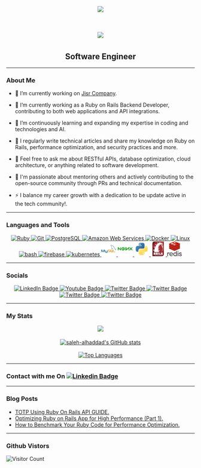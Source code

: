 <div align="center">
  <img
    src="https://i.giphy.com/media/v1.Y2lkPTc5MGI3NjExbW9qMXhrbDAzdXd6Z3Nrd3V5and0a2F2bGN2cXVua2dwczhnbGtxZCZlcD12MV9pbnRlcm5hbF9naWZfYnlfaWQmY3Q9dHM/3SL41WtN5l9DNdPJGs/giphy.gif"
    width="200" />
  <h1>
    <img
      src="https://readme-typing-svg.herokuapp.com/?font=Cairo&size=35&center=true&vCenter=true&width=500&height=80&duration=3000&lines=👋+مرحبا+بك;Hi+There!+👋;+I'm+Saleh+Salem+Alhaddad!;" />
  </h1>
  <h2><strong>Software Engineer</strong></h2>
</div>

---

### About Me

* 🔭 I’m currently working on [Jisr Company](https://www.jisr.net/ar).

* 💼 I’m currently working as a Ruby on Rails Backend Developer, contributing to both web applications and API integrations.

* 🌱 I’m continuously learning and expanding my expertise in coding and technologies and AI.

* 📝 I regularly write technical articles and share my knowledge on Ruby on Rails, performance optimization, and security practices and more.

* 💬 Feel free to ask me about RESTful APIs, database optimization, cloud architecture, or anything related to software development.

* 🎯 I'm passionate about mentoring others and actively contributing to the open-source community through PRs and technical documentation.

* ⚡ I balance my career growth with a dedication to be update active in the tech community!.

---

### Languages and Tools

<div align="center">
  <a href="https://www.ruby-lang.org/en/" target="_blank" rel="noreferrer">
    <img
      src="https://raw.githubusercontent.com/danielcranney/readme-generator/main/public/icons/skills/ruby-colored.svg"
      width="36" height="36" alt="Ruby" />  
  </a>
  <a href="https://git-scm.com/" target="_blank" rel="noreferrer">
    <img
    src="https://raw.githubusercontent.com/danielcranney/readme-generator/main/public/icons/skills/git-colored.svg"
    width="36" height="36" alt="Git" />
  </a><a href="https://www.postgresql.org/" target="_blank"
  rel="noreferrer"><img
    src="https://raw.githubusercontent.com/danielcranney/readme-generator/main/public/icons/skills/postgresql-colored.svg"
    width="36" height="36" alt="PostgreSQL" />
  </a><a href="https://aws.amazon.com" target="_blank"
  rel="noreferrer"><img
    src="https://raw.githubusercontent.com/danielcranney/readme-generator/main/public/icons/skills/aws-colored.svg"
    width="36" height="36" alt="Amazon Web Services" />
  </a><a href="https://www.docker.com/" target="_blank"
  rel="noreferrer"><img
    src="https://raw.githubusercontent.com/danielcranney/readme-generator/main/public/icons/skills/docker-colored.svg"
    width="36" height="36" alt="Docker" />
  </a><a href="https://www.linux.org" target="_blank" rel="noreferrer"><img
    src="https://raw.githubusercontent.com/danielcranney/readme-generator/main/public/icons/skills/linux-colored.svg"
    width="36" height="36" alt="Linux" />
  </a><a href="https://www.gnu.org/software/bash/" target="_blank" rel="noreferrer"> <img
      src="https://www.vectorlogo.zone/logos/gnu_bash/gnu_bash-icon.svg" alt="bash" width="40" height="40" /> 
  </a><a href="https://firebase.google.com/" target="_blank" rel="noreferrer"> <img
      src="https://www.vectorlogo.zone/logos/firebase/firebase-icon.svg" alt="firebase" width="40" height="40" /> 
  </a>
    <a href="https://kubernetes.io" target="_blank" rel="noreferrer"> <img
      src="https://www.vectorlogo.zone/logos/kubernetes/kubernetes-icon.svg" alt="kubernetes" width="40" height="40" />
  </a> <a href="https://www.mysql.com/" target="_blank" rel="noreferrer"> <img
      src="https://raw.githubusercontent.com/devicons/devicon/master/icons/mysql/mysql-original-wordmark.svg"
      alt="mysql" width="40" height="40" /> 
    </a> <a href="https://www.nginx.com" target="_blank" rel="noreferrer"> <img
      src="https://raw.githubusercontent.com/devicons/devicon/master/icons/nginx/nginx-original.svg" alt="nginx"
      width="40" height="40" /> 
    </a>
    </a> <a href="https://www.python.org" target="_blank" rel="noreferrer">
    <img src="https://raw.githubusercontent.com/devicons/devicon/master/icons/python/python-original.svg" alt="python"
      width="40" height="40" /> 
    </a> <a href="https://rubyonrails.org" target="_blank" rel="noreferrer"> <img
      src="https://raw.githubusercontent.com/devicons/devicon/master/icons/rails/rails-original-wordmark.svg"
      alt="rails" width="40" height="40" /> 
    </a> <a href="https://redis.io" target="_blank" rel="noreferrer"> <img
      src="https://raw.githubusercontent.com/devicons/devicon/master/icons/redis/redis-original-wordmark.svg"
      alt="redis" width="40" height="40" /> 
    </a>
      </div>

---

### Socials

<div align="center">
  <a href="https://www.linkedin.com/in/saleh-salem-alhaddad-9b7b2a149/">
    <img src="https://img.shields.io/badge/LinkedIn-blue?style=for-the-badge&logo=linkedin&logoColor=white"
      alt="LinkedIn Badge" />
  </a>
  <a href="https://salehsalem.medium.com">
    <img src="https://img.shields.io/badge/Medium-red?style=for-the-badge&logo=medium&logoColor=white"
      alt="Youtube Badge" />
  </a>
  <a href="https://dev.to/salehalhaddad01">
    <img src="https://img.shields.io/badge/devto-black?style=for-the-badge&logo=devto&logoColor=white"
      alt="Twitter Badge" />
  </a>
  <a href="https://salehalhaddad.hashnode.dev">
    <img src="https://img.shields.io/badge/hashnode-blue?style=for-the-badge&logo=hashnode&logoColor=white"
      alt="Twitter Badge" />

  </a>
  <a href="https://github.com/saleh-alhaddad">
    <img src="https://img.shields.io/badge/github-black?style=for-the-badge&logo=github&logoColor=white"
      alt="Twitter Badge" />
  </a>
  <a href="stackoverflow.com/users/saleh-alhaddad">
    <img src="https://img.shields.io/badge/stackoverflow-orange?style=for-the-badge&logo=stackoverflow&logoColor=white"
      alt="Twitter Badge" />
  </a>
</div>

---

### My Stats

<div id="header" align="center">
  <a href="http://www.github.com/saleh-alhaddad"><img
      src="https://github-readme-streak-stats.herokuapp.com/?user=saleh-alhaddad&stroke=ffffff&background=1c1917&ring=0891b2&fire=0891b2&currStreakNum=ffffff&currStreakLabel=0891b2&sideNums=ffffff&sideLabels=ffffff&dates=ffffff&hide_border=true" /></a>
  <br>
  <br>
  <a href="http://www.github.com/saleh-alhaddad"><img
    src="https://github-readme-stats.vercel.app/api?username=saleh-alhaddad&show_icons=true&hide=&count_private=true&title_color=0891b2&text_color=ffffff&icon_color=0891b2&bg_color=1c1917&hide_border=true&show_icons=true"
    alt="saleh-alhaddad's GitHub stats" /></a>
  <br>
  <br>
  <a href="https://github.com/saleh-alhaddad" align="left"><img
      src="https://github-readme-stats.vercel.app/api/top-langs/?username=saleh-alhaddad&langs_count=10&title_color=0891b2&text_color=ffffff&icon_color=0891b2&bg_color=1c1917&hide_border=true&locale=en&custom_title=Top%20%Languages"
      alt="Top Languages" /></a>

</div>

---

### Contact with me On [![Linkedin Badge](https://img.shields.io/badge/linkedin-blue?style=flat&logo=Linkedin&logoColor=white)](https://www.linkedin.com/in/saleh-salem-alhaddad-9b7b2a149/)

---

### Blog Posts

* [TOTP Using Ruby On Rails API GUIDE.](https://salehsalem.medium.com/totp-using-ruby-on-rails-api-guide-d719033ceb64)
* [Optimizing Ruby on Rails App for High Performance (Part 1).](https://salehsalem.medium.com/optimizing-ruby-on-rails-app-for-high-performance-part-1-1fc7b9ee5c5)
* [How to Benchmark Your Ruby Code for Performance Optimization.](https://salehsalem.medium.com/how-to-benchmark-your-ruby-code-for-performance-optimization-608ab916f5d0)

---

### Github Vistors
![Visitor Count](https://profile-counter.glitch.me/saleh-alhaddad/count.svg)
